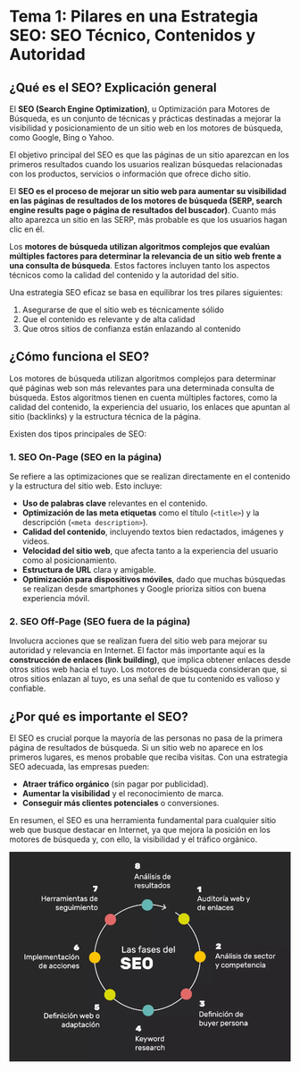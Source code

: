 # Tema 1: Pilares en una Estrategia SEO: SEO Técnico, Contenidos y Autoridad

## ¿Qué es el SEO? Explicación general 

El **SEO (Search Engine Optimization)**, u Optimización para Motores de Búsqueda, es un conjunto de técnicas y prácticas destinadas a mejorar la visibilidad y posicionamiento de un sitio web en los motores de búsqueda, como Google, Bing o Yahoo. 

El objetivo principal del SEO es que las páginas de un sitio aparezcan en los primeros resultados cuando los usuarios realizan búsquedas relacionadas con los productos, servicios o información que ofrece dicho sitio.

El **SEO es el proceso de mejorar un sitio web para aumentar su visibilidad en las páginas de resultados de los motores de búsqueda (SERP, search engine results page o página de resultados del buscador)**. Cuanto más alto aparezca un sitio en las SERP, más probable es que los usuarios hagan clic en él. 

Los **motores de búsqueda utilizan algoritmos complejos que evalúan múltiples factores para determinar la relevancia de un sitio web frente a una consulta de búsqueda**. Estos factores incluyen tanto los aspectos técnicos como la calidad del contenido y la autoridad del sitio.

Una estrategia SEO eficaz se basa en equilibrar los tres pilares siguientes:

1) Asegurarse de que el sitio web es técnicamente sólido
2) Que el contenido es relevante y de alta calidad 
3) Que otros sitios de confianza están enlazando al contenido

## ¿Cómo funciona el SEO?

Los motores de búsqueda utilizan algoritmos complejos para determinar qué páginas web son más relevantes para una determinada consulta de búsqueda. Estos algoritmos tienen en cuenta múltiples factores, como la calidad del contenido, la experiencia del usuario, los enlaces que apuntan al sitio (backlinks) y la estructura técnica de la página.

Existen dos tipos principales de SEO:

### 1. SEO On-Page (SEO en la página)

Se refiere a las optimizaciones que se realizan directamente en el contenido y la estructura del sitio web. Esto incluye:

- **Uso de palabras clave** relevantes en el contenido.
- **Optimización de las meta etiquetas** como el título (`<title>`) y la descripción (`<meta description>`).
- **Calidad del contenido**, incluyendo textos bien redactados, imágenes y videos.
- **Velocidad del sitio web**, que afecta tanto a la experiencia del usuario como al posicionamiento.
- **Estructura de URL** clara y amigable.
- **Optimización para dispositivos móviles**, dado que muchas búsquedas se realizan desde smartphones y Google prioriza sitios con buena experiencia móvil.

### 2. SEO Off-Page (SEO fuera de la página)

Involucra acciones que se realizan fuera del sitio web para mejorar su autoridad y relevancia en Internet. El factor más importante aquí es la **construcción de enlaces (link building)**, que implica obtener enlaces desde otros sitios web hacia el tuyo. Los motores de búsqueda consideran que, si otros sitios enlazan al tuyo, es una señal de que tu contenido es valioso y confiable.

## ¿Por qué es importante el SEO?

El SEO es crucial porque la mayoría de las personas no pasa de la primera página de resultados de búsqueda. Si un sitio web no aparece en los primeros lugares, es menos probable que reciba visitas. Con una estrategia SEO adecuada, las empresas pueden:

- **Atraer tráfico orgánico** (sin pagar por publicidad).
- **Aumentar la visibilidad** y el reconocimiento de marca.
- **Conseguir más clientes potenciales** o conversiones.

En resumen, el SEO es una herramienta fundamental para cualquier sitio web que busque destacar en Internet, ya que mejora la posición en los motores de búsqueda y, con ello, la visibilidad y el tráfico orgánico.

![](img/fases-seo.webp)